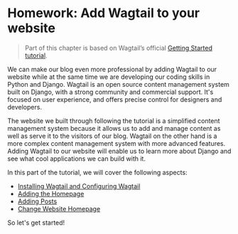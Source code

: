 # Homework: Add Wagtail to your website

> Part of this chapter is based on Wagtail’s official [Getting Started tutorial](https://docs.wagtail.org/en/stable/getting_started/tutorial.html).

We can make our blog even more professional by adding Wagtail to our website while at the same time we are
developing our coding skills in Python and Django. Wagtail is an open source content management system built on 
Django, with a strong community and commercial support. It's focused on user experience, 
and offers precise control for designers and developers.

The website we built through following the tutorial is a simplified content management system because it allows us
to add and manage content as well as serve it to the visitors of our blog. Wagtail on the other hand is a more complex 
content management system with more advanced features. Adding Wagtail to our website will enable us to learn more about 
Django and see what cool applications we can build with it.

In this part of the tutorial, we will cover the following aspects:
- [Installing Wagtail and Configuring Wagtail](install_wagtail/README.md)
- [Adding the Homepage](wagtail_integration_adding_homepage/README.md)
- [Adding Posts](wagtail_integration_adding_posts/README.md)
- [Change Website Homepage](change_website_homepage/README.md)

So let's get started!
